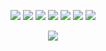 <p align=center>
  <a href="https://opensource.org/licenses/MIT"><img src="https://img.shields.io/badge/License-MIT-dae1e7.svg"></a>
  <a><img src=https://github.com/arsalanc-v2/blotjson/workflows/Nodejs%20CD/badge.svg></a>
  <a><img src=https://github.com/arsalanc-v2/blotjson/workflows/Nodejs%20CI%20Build/badge.svg></a>
  <a><img src=https://img.shields.io/codecov/c/github/arsalanc-v2/blotjson/master.svg></a>
  <a href="https://codeclimate.com/github/arsalanc-v2/blotjson/maintainability"><img src="https://api.codeclimate.com/v1/badges/c9aeea9413e7fd863224/maintainability" /></a>
  <img src="https://img.shields.io/npm/v/blotjson">
  <img src="https://img.shields.io/bundlephobia/min/blotjson">
</p>
<p align=center><img src="https://raw.githubusercontent.com/arsalanc-v2/blotjson/master/logo_light.svg"></p>
